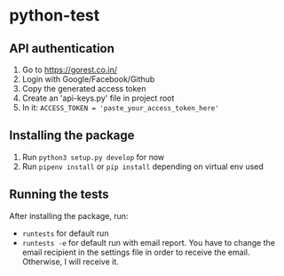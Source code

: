 # python-test

## API authentication
1. Go to https://gorest.co.in/
2. Login with Google/Facebook/Github
3. Copy the generated access token
4. Create an 'api-keys.py' file in project root
5. In it: `ACCESS_TOKEN = 'paste_your_access_token_here'`

## Installing the package
1. Run `python3 setup.py develop` for now
2. Run `pipenv install` or `pip install` depending on virtual env used

## Running the tests
After installing the package, run:
- `runtests` for default run
- `runtests -e` for default run with email report. You have to change the email recipient in the settings file in order to receive the email. Otherwise, I will receive it.